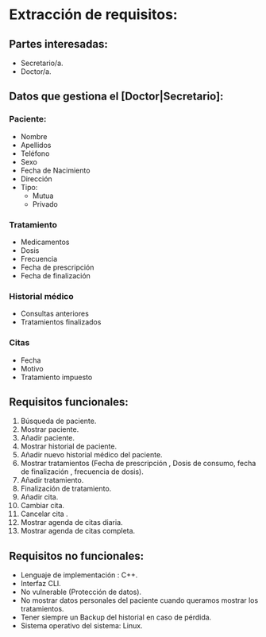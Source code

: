 # Extracción de requisitos:

## Partes interesadas: 
- Secretario/a.
- Doctor/a.

## Datos que gestiona el [Doctor|Secretario]:

### Paciente:
* Nombre
* Apellidos
* Teléfono
* Sexo
* Fecha de Nacimiento
* Dirección
* Tipo:
    * Mutua
    * Privado

### Tratamiento
* Medicamentos
* Dosis
* Frecuencia
* Fecha de prescripción
* Fecha de finalización

### Historial médico
* Consultas anteriores
* Tratamientos finalizados

### Citas
* Fecha 
* Motivo
* Tratamiento impuesto	

## Requisitos funcionales:
1. Búsqueda de paciente.
2. Mostrar paciente.
3. Añadir paciente.
4. Mostrar historial de paciente.
5. Añadir nuevo historial médico del paciente.
6. Mostrar tratamientos (Fecha de prescripción , Dosis de consumo, fecha de finalización , frecuencia de dosis).
7. Añadir tratamiento.
8. Finalización de tratamiento.
9. Añadir cita. 
10. Cambiar cita. 
11. Cancelar cita .
12. Mostrar agenda de citas diaria.
13. Mostrar agenda de citas completa. 

## Requisitos no funcionales:
* Lenguaje de implementación : C++.
* Interfaz CLI.
*  No vulnerable (Protección de datos).
*  No mostrar datos personales del paciente cuando queramos mostrar los tratamientos.
* Tener siempre un Backup del historial en caso de pérdida.
*  Sistema operativo del sistema: Linux.
